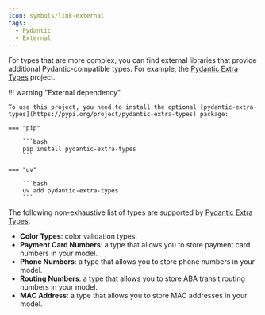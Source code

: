 ```yaml
---
icon: symbols/link-external
tags:
  - Pydantic
  - External
---
```


For types that are more complex, you can find external libraries that provide additional Pydantic-compatible types. For example,
the [Pydantic Extra Types](https://github.com/pydantic/pydantic-extra-types) project.

!!! warning "External dependency"

    To use this project, you need to install the optional [pydantic-extra-types](https://pypi.org/project/pydantic-extra-types) package:

    === "pip"

        ```bash
        pip install pydantic-extra-types
        ```

    === "uv"

        ```bash
        uv add pydantic-extra-types
        ```

The following non-exhaustive list of types are supported by [Pydantic Extra Types](https://github.com/pydantic/pydantic-extra-types):

- **Color Types**: color validation types.
- **Payment Card Numbers**: a type that allows you to store payment card numbers in your model.
- **Phone Numbers**: a type that allows you to store phone numbers in your model.
- **Routing Numbers**: a type that allows you to store ABA transit routing numbers in your model.
- **MAC Address**: a type that allows you to store MAC addresses in your model.
